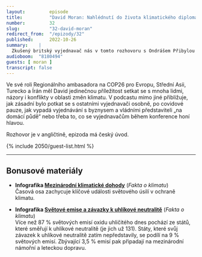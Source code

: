 ```yaml
---
layout:         episode
title:          "David Moran: Nahlédnutí do života klimatického diplomata. (ENG)"
number:         32
slug:           "32-david-moran"
redirect_from:  "/epizody/32"
published:      2022-10-26
summary:    |
  Zkušený britský vyjednavač nás v tomto rozhovoru s Ondrášem Přibylou nechává nahlédnout do zákulisí klimatických jednání i diplomacie samotné. To nejdůležitější na jeho práci je prý umět naslouchat. Musí pochopit postoje jednotlivých stran a umět si představit kroky, na kterých by se tyto strany mohly dohodnout.
audioboom:  "8180494"
guests: [ moran ]
transcript: false
---
```


Ve své roli Regionálního ambasadora na COP26 pro Evropu, Střední Asii, Turecko a Írán  měl David jedinečnou příležitost setkat se s mnoha lidmi, názory i konflikty v oblasti změn klimatu. V podcastu mimo jiné přibližuje, jak zásadní bylo potkat se s ostatními vyjednavači osobně, po covidové pauze, jak vypadá vyjednávání s byznysem a vládními představiteli  „na domácí půdě“ nebo třeba to, co se vyjednavačům během konference honí hlavou.

Rozhovor je v angličtině, epizoda má český úvod.


{% include 2050/guest-list.html %}

---

## Bonusové materiály

<div class="bonus-material" markdown="1">

* **Infografika [Mezinárodní klimatické dohody](https://faktaoklimatu.cz/infografiky/svetove-dohody)** (_Fakta o klimatu_)  
  Časová osa zachycuje klíčové události světového úsilí v ochraně klimatu.
  
* **Infografika [Světové emise a závazky k uhlíkové neutralitě](https://faktaoklimatu.cz/infografiky/emisni-zavazky)** (_Fakta o klimatu_)  
  Více než 87 % světových emisí oxidu uhličitého dnes pochází ze států, které směřují k uhlíkové neutralitě (je jich už 131). Státy, které svůj závazek k uhlíkové neutralitě zatím nepředstavily, se podílí na 9 % světových emisí. Zbývající 3,5 % emisí pak připadají na mezinárodní námořní a leteckou dopravu.
  
</div>

